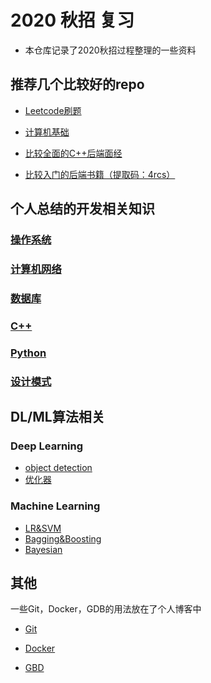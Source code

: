 # 2020 秋招 复习

* 本仓库记录了2020秋招过程整理的一些资料

## 推荐几个比较好的repo

* [Leetcode刷题](https://github.com/labuladong/fucking-algorithm)
* [计算机基础](https://github.com/CyC2018/CS-Notes)

* [比较全面的C++后端面经](https://blog.csdn.net/neverever01/article/details/108237531)
* [比较入门的后端书籍（提取码：4rcs）](https://pan.baidu.com/share/init?surl=2he3vV8-dyjAbt10CiV56g)

## 个人总结的开发相关知识

### [操作系统](os.md)
### [计算机网络](network.md)
### [数据库](dataset.md)
### [C++](C++.md) 
### [Python](python.md) 
### [设计模式](design_pattern.md)

## DL/ML算法相关
### Deep Learning 
* [object detection](object_detection.md) 
* [优化器](optimizer.md)

### Machine Learning 
* [LR&SVM](lr_svm.md)
* [Bagging&Boosting](bagging_boosting.md)
* [Bayesian](bayesian.md)

## 其他
一些Git，Docker，GDB的用法放在了个人博客中
* [Git](https://www.bravolu.cn/2020/12/03/git/)

* [Docker](https://www.bravolu.cn/2020/12/01/docker/)

* [GBD](https://www.bravolu.cn/2020/12/15/gdb/)

